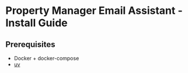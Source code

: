 # Property Manager Email Assistant - Install Guide

## Prerequisites

* Docker + docker-compose
* [uv](https://docs.astral.sh/uv/)
